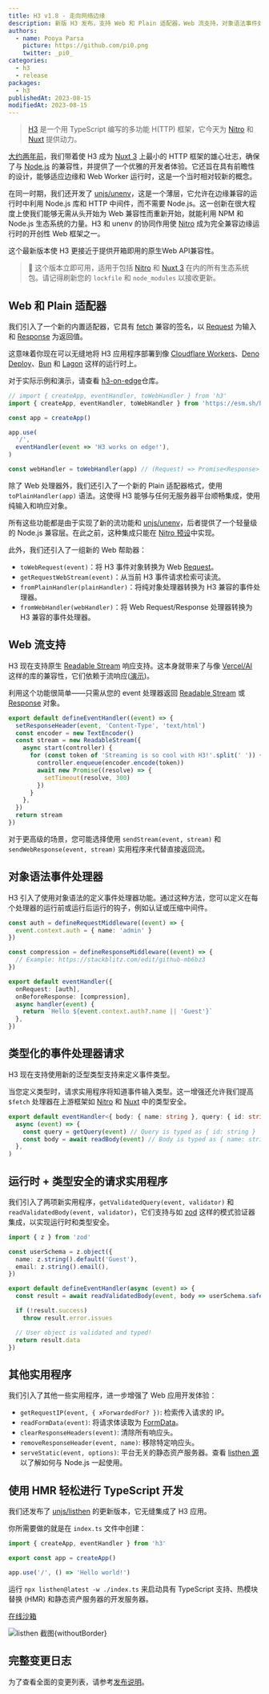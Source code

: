 ```yaml
---
title: H3 v1.8 - 走向网络边缘
description: 新版 H3 发布，支持 Web 和 Plain 适配器，Web 流支持，对象语法事件处理器，类型化事件处理器请求等更多功能！
authors:
  - name: Pooya Parsa
    picture: https://github.com/pi0.png
    twitter: _pi0_
categories:
  - h3
  - release
packages:
  - h3
publishedAt: 2023-08-15
modifiedAt: 2023-08-15
---
```


> [H3](/packages/h3) 是一个用 TypeScript 编写的多功能 H(TTP) 框架，它今天为 [Nitro](https://nitro.unjs.io/) 和 [Nuxt](https://nuxt.com/) 提供动力。

[大约两年前](https://github.com/unjs/h3/tree/cbc8909b2003d6d5df694ab7a36aa067cc990c74)，我们带着使 H3 成为 [Nuxt 3](https://nuxt.com/) 上最小的 HTTP 框架的雄心壮志，确保了与 [Node.js](https://nodejs.org/en) 的兼容性，并提供了一个优雅的开发者体验。它还旨在具有前瞻性的设计，能够适应边缘和 Web Worker 运行时，这是一个当时相对较新的概念。

在同一时期，我们还开发了 [unjs/unenv](https://github.com/unjs/unenv/tree/main)，这是一个薄层，它允许在边缘兼容的运行时中利用 Node.js 库和 HTTP 中间件，而不需要 Node.js。这一创新在很大程度上使我们能够无需从头开始为 Web 兼容性而重新开始，就能利用 NPM 和 Node.js 生态系统的力量。H3 和 unenv 的协同作用使 [Nitro](https://nitro.unjs.io) 成为完全兼容边缘运行时的开创性 Web 框架之一。

这个最新版本使 H3 更接近于提供开箱即用的原生Web API兼容性。

> 🚀 这个版本立即可用，适用于包括 [Nitro](https://nitro.unjs.io/) 和 [Nuxt 3](https://nuxt.com/) 在内的所有生态系统包。请记得刷新您的 `lockfile` 和 `node_modules` 以接收更新。

## Web 和 Plain 适配器

我们引入了一个新的内置适配器，它具有 [fetch](https://developer.mozilla.org/en-US/docs/Web/API/Fetch_API) 兼容的签名，以 [Request](https://developer.mozilla.org/en-US/docs/Web/API/Request) 为输入和 [Response](https://developer.mozilla.org/en-US/docs/Web/API/Response) 为返回值。

这意味着你现在可以无缝地将 H3 应用程序部署到像 [Cloudflare Workers](https://workers.cloudflare.com/)、[Deno Deploy](https://deno.com/deploy)、[Bun](https://bun.sh/) 和 [Lagon](https://lagon.app/) 这样的运行时上。

对于实际示例和演示，请查看 [h3-on-edge](https://github.com/pi0/h3-on-edge)仓库。

```ts
// import { createApp, eventHandler, toWebHandler } from 'h3'
import { createApp, eventHandler, toWebHandler } from 'https://esm.sh/h3@1.8.0'

const app = createApp()

app.use(
  '/',
  eventHandler(event => 'H3 works on edge!'),
)

const webHandler = toWebHandler(app) // (Request) => Promise<Response>
```

除了 Web 处理器外，我们还引入了一个新的 Plain 适配器格式，使用 `toPlainHandler(app)` 语法。这使得 H3 能够与任何无服务器平台顺畅集成，使用纯输入和响应对象。

所有这些功能都是由于实现了新的流功能和 [unjs/unenv](https://unenv.unjs.io)，后者提供了一个轻量级的 Node.js 兼容层。在此之前，这种集成只能在 [Nitro 预设](https://nitro.unjs.io/deploy)中实现。

此外，我们还引入了一组新的 Web 帮助器：

- `toWebRequest(event)`：将 H3 事件对象转换为 Web [Request](https://developer.mozilla.org/en-US/docs/Web/API/Request)。
- `getRequestWebStream(event)`：从当前 H3 事件请求检索可读流。
- `fromPlainHandler(plainHandler)`：将纯对象处理器转换为 H3 兼容的事件处理器。
- `fromWebHandler(webHandler)`：将 Web Request/Response 处理器转换为 H3 兼容的事件处理器。

## Web 流支持

H3 现在支持原生 [Readable Stream](https://developer.mozilla.org/en-US/docs/Web/API/ReadableStream) 响应支持。这本身就带来了与像 [Vercel/AI](https://github.com/vercel/ai) 这样的库的兼容性，它们依赖于流响应([演示](https://github.com/Hebilicious/nuxt-openai-vercel-edge-demo))。

利用这个功能很简单——只需从您的 event 处理器返回 [Readable Stream](https://developer.mozilla.org/en-US/docs/Web/API/ReadableStream) 或 [Response](https://developer.mozilla.org/en-US/docs/Web/API/Response) 对象。

```ts
export default defineEventHandler((event) => {
  setResponseHeader(event, 'Content-Type', 'text/html')
  const encoder = new TextEncoder()
  const stream = new ReadableStream({
    async start(controller) {
      for (const token of 'Streaming is so cool with H3!'.split(' ')) {
        controller.enqueue(encoder.encode(token))
        await new Promise((resolve) => {
          setTimeout(resolve, 300)
        })
      }
    },
  })
  return stream
})
```

对于更高级的场景，您可能选择使用 `sendStream(event, stream)` 和 `sendWebResponse(event, stream)` 实用程序来代替直接返回流。

## 对象语法事件处理器

H3 引入了使用对象语法的定义事件处理器功能。通过这种方法，您可以定义在每个处理器的运行前或运行后运行的钩子，例如认证或压缩中间件。

```ts
const auth = defineRequestMiddleware((event) => {
  event.context.auth = { name: 'admin' }
})

const compression = defineResponseMiddleware((event) => {
  // Example: https://stackblitz.com/edit/github-mb6bz3
})

export default eventHandler({
  onRequest: [auth],
  onBeforeResponse: [compression],
  async handler(event) {
    return `Hello ${event.context.auth?.name || 'Guest'}`
  },
})
```

## 类型化的事件处理器请求

H3 现在支持使用新的泛型类型支持来定义事件类型。

当您定义类型时，请求实用程序将知道事件输入类型。这一增强还允许我们提高 `$fetch` 处理器在上游框架如 [Nitro](https://nitro.unjs.io/) 和 [Nuxt](https://nuxt.com/) 中的类型安全。

```ts
export default eventHandler<{ body: { name: string }, query: { id: string } }>(
  async (event) => {
    const query = getQuery(event) // Query is typed as { id: string }
    const body = await readBody(event) // Body is typed as { name: string }
  },
)
```

## 运行时 + 类型安全的请求实用程序

我们引入了两项新实用程序，`getValidatedQuery(event, validator)` 和 `readValidatedBody(event, validator)`，它们支持与如 [zod](https://zod.dev/) 这样的模式验证器集成，以实现运行时和类型安全。

```ts
import { z } from 'zod'

const userSchema = z.object({
  name: z.string().default('Guest'),
  email: z.string().email(),
})

export default defineEventHandler(async (event) => {
  const result = await readValidatedBody(event, body => userSchema.safeParse(body)) // or `.parse` to directly throw an error

  if (!result.success)
    throw result.error.issues

  // User object is validated and typed!
  return result.data
})
```

## 其他实用程序

我们引入了其他一些实用程序，进一步增强了 Web 应用开发体验：

- `getRequestIP(event, { xForwardedFor? })`: 检索传入请求的 IP。
- `readFormData(event)`: 将请求体读取为 [FormData](https://developer.mozilla.org/en-US/docs/Web/API/FormData)。
- `clearResponseHeaders(event)`: 清除所有响应头。
- `removeResponseHeader(event, name)`: 移除特定响应头。
- `serveStatic(event, options)`: 平台无关的静态资产服务器。查看 [listhen 源](https://github.com/unjs/listhen/blob/af6ea3af3fec4289c00b0ba589ca6f63c6a5dbbd/src/server/dev.ts#L66)以了解如何与 Node.js 一起使用。

## 使用 HMR 轻松进行 TypeScript 开发

我们还发布了 [unjs/listhen](https://listhen.unjs.io) 的更新版本，它无缝集成了 H3 应用。

你所需要做的就是在 `index.ts` 文件中创建：

```ts
import { createApp, eventHandler } from 'h3'

export const app = createApp()

app.use('/', () => 'Hello world!')
```

运行 `npx listhen@latest -w ./index.ts` 来启动具有 TypeScript 支持、热模块替换 (HMR) 和静态资产服务器的开发服务器。

[在线沙箱](https://stackblitz.com/github/unjs/h3/tree/main/playground?startScript=dev)

![listhen 截图](https://raw.githubusercontent.com/unjs/listhen/main/.assets/screenshot.png){withoutBorder}

## 完整变更日志

为了查看全面的变更列表，请参考[发布说明](https://github.com/unjs/h3/releases/tag/v1.8.0)。
